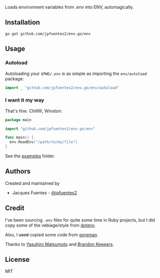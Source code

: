 Loads environment variables from .env into ENV, automagically.

## Installation

`go get github.com/jpfuentes2/env.go/env`

## Usage

### Autoload

Autoloading your `$PWD/.env` is as simple as importing the `env/autoload` package:

```go
import _ "github.com/jpfuentes2/env.go/env/autoload"
```

### I want it my way

That's fine. Chillllll, Winston:

```go
package main

import "github.com/jpfuentes2/env.go/env"

func main() {
  env.ReadEnv("/path/to/my/file")
}
```

See the [examples](https://github.com/jpfuentes2/env.go/examples) folder.

## Authors

Created and maintained by

* Jacques Fuentes - [@jpfuentes2](https://github.com/jpfuentes2)

## Credit

I've been sourcing `.env` files for quite some time in Ruby projects, but I did copy some of the vebiage/style from [dotenv](https://github.com/bkeepers/dotenv).

Also, I ~~used~~ copied some code from [goreman](https://github.com/mattn/goreman).

Thanks to [Yasuhiro Matsumoto](https://github.com/mattn) and [Brandon Keepers](https://github.com/bkeepers).

## License

MIT
